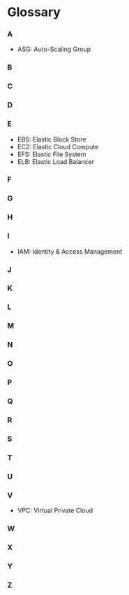 # Glossary

### A

* ASG: Auto-Scaling Group

### B

### C

### D

### E

* EBS: Elastic Block Store
* EC2: Elastic Cloud Compute
* EFS: Elastic File System
* ELB: Elastic Load Balancer

### F

### G

### H

### I

* IAM: Identity & Access Management

### J



### K



### L



### M



### N



### O



### P



### Q



### R



### S



### T



### U



### V

* VPC: Virtual Private Cloud

### W



### X



### Y



### Z


